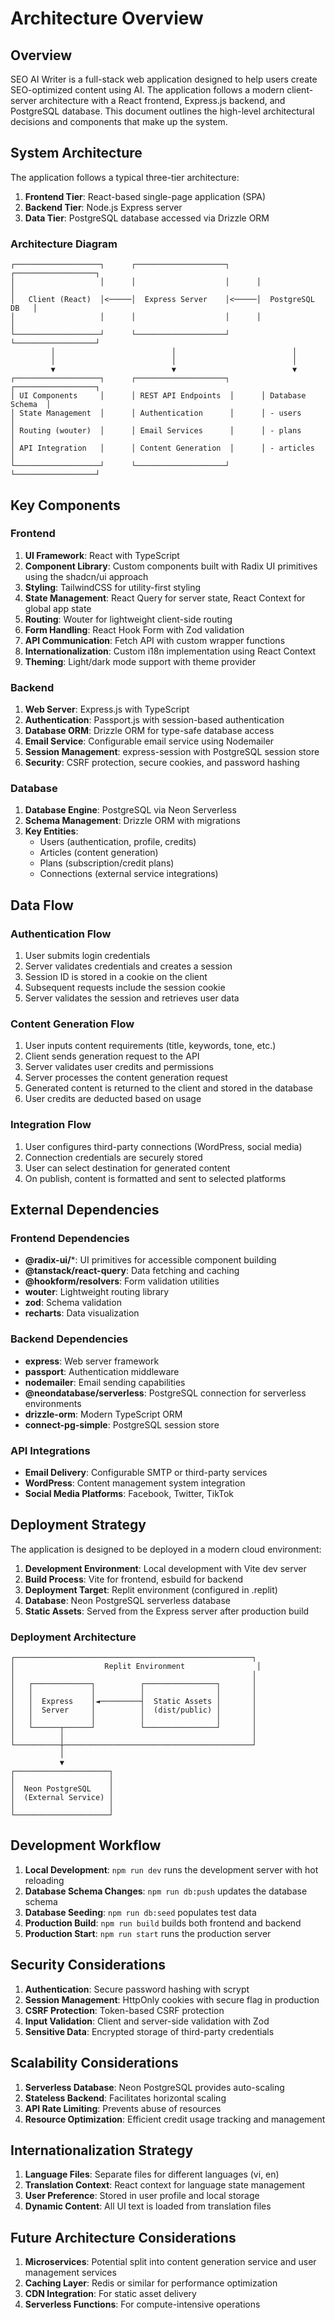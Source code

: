 # Architecture Overview

## Overview

SEO AI Writer is a full-stack web application designed to help users create SEO-optimized content using AI. The application follows a modern client-server architecture with a React frontend, Express.js backend, and PostgreSQL database. This document outlines the high-level architectural decisions and components that make up the system.

## System Architecture

The application follows a typical three-tier architecture:

1. **Frontend Tier**: React-based single-page application (SPA)
2. **Backend Tier**: Node.js Express server 
3. **Data Tier**: PostgreSQL database accessed via Drizzle ORM

### Architecture Diagram

```
┌───────────────────┐      ┌────────────────────┐      ┌──────────────────┐
│                   │      │                    │      │                  │
│   Client (React)  │<─────│  Express Server    │<─────│  PostgreSQL DB   │
│                   │      │                    │      │                  │
└───────────────────┘      └────────────────────┘      └──────────────────┘
         │                          │                          │
         │                          │                          │
         ▼                          ▼                          ▼
┌───────────────────┐      ┌────────────────────┐      ┌──────────────────┐
│ UI Components     │      │ REST API Endpoints  │      │ Database Schema  │
│ State Management  │      │ Authentication      │      │ - users          │
│ Routing (wouter)  │      │ Email Services      │      │ - plans          │
│ API Integration   │      │ Content Generation  │      │ - articles       │
└───────────────────┘      └────────────────────┘      └──────────────────┘
```

## Key Components

### Frontend

1. **UI Framework**: React with TypeScript
2. **Component Library**: Custom components built with Radix UI primitives using the shadcn/ui approach
3. **Styling**: TailwindCSS for utility-first styling
4. **State Management**: React Query for server state, React Context for global app state
5. **Routing**: Wouter for lightweight client-side routing
6. **Form Handling**: React Hook Form with Zod validation
7. **API Communication**: Fetch API with custom wrapper functions
8. **Internationalization**: Custom i18n implementation using React Context
9. **Theming**: Light/dark mode support with theme provider

### Backend

1. **Web Server**: Express.js with TypeScript
2. **Authentication**: Passport.js with session-based authentication
3. **Database ORM**: Drizzle ORM for type-safe database access
4. **Email Service**: Configurable email service using Nodemailer
5. **Session Management**: express-session with PostgreSQL session store
6. **Security**: CSRF protection, secure cookies, and password hashing

### Database

1. **Database Engine**: PostgreSQL via Neon Serverless
2. **Schema Management**: Drizzle ORM with migrations
3. **Key Entities**:
   - Users (authentication, profile, credits)
   - Articles (content generation)
   - Plans (subscription/credit plans)
   - Connections (external service integrations)

## Data Flow

### Authentication Flow

1. User submits login credentials
2. Server validates credentials and creates a session
3. Session ID is stored in a cookie on the client
4. Subsequent requests include the session cookie
5. Server validates the session and retrieves user data

### Content Generation Flow

1. User inputs content requirements (title, keywords, tone, etc.)
2. Client sends generation request to the API
3. Server validates user credits and permissions
4. Server processes the content generation request
5. Generated content is returned to the client and stored in the database
6. User credits are deducted based on usage

### Integration Flow

1. User configures third-party connections (WordPress, social media)
2. Connection credentials are securely stored
3. User can select destination for generated content
4. On publish, content is formatted and sent to selected platforms

## External Dependencies

### Frontend Dependencies

- **@radix-ui/***: UI primitives for accessible component building
- **@tanstack/react-query**: Data fetching and caching
- **@hookform/resolvers**: Form validation utilities
- **wouter**: Lightweight routing library
- **zod**: Schema validation
- **recharts**: Data visualization

### Backend Dependencies

- **express**: Web server framework
- **passport**: Authentication middleware
- **nodemailer**: Email sending capabilities
- **@neondatabase/serverless**: PostgreSQL connection for serverless environments
- **drizzle-orm**: Modern TypeScript ORM
- **connect-pg-simple**: PostgreSQL session store

### API Integrations

- **Email Delivery**: Configurable SMTP or third-party services
- **WordPress**: Content management system integration
- **Social Media Platforms**: Facebook, Twitter, TikTok

## Deployment Strategy

The application is designed to be deployed in a modern cloud environment:

1. **Development Environment**: Local development with Vite dev server
2. **Build Process**: Vite for frontend, esbuild for backend
3. **Deployment Target**: Replit environment (configured in .replit)
4. **Database**: Neon PostgreSQL serverless database
5. **Static Assets**: Served from the Express server after production build

### Deployment Architecture

```
┌─────────────────────────────────────────────────────┐
│                    Replit Environment                │
│                                                     │
│   ┌─────────────┐          ┌────────────────┐       │
│   │             │          │                │       │
│   │  Express    │◄─────────┤  Static Assets │       │
│   │  Server     │          │  (dist/public) │       │
│   │             │          │                │       │
│   └──────┬──────┘          └────────────────┘       │
│          │                                          │
└──────────┼──────────────────────────────────────────┘
           │
           ▼
┌─────────────────────┐
│                     │
│  Neon PostgreSQL    │
│  (External Service) │
│                     │
└─────────────────────┘
```

## Development Workflow

1. **Local Development**: `npm run dev` runs the development server with hot reloading
2. **Database Schema Changes**: `npm run db:push` updates the database schema
3. **Database Seeding**: `npm run db:seed` populates test data
4. **Production Build**: `npm run build` builds both frontend and backend
5. **Production Start**: `npm run start` runs the production server

## Security Considerations

1. **Authentication**: Secure password hashing with scrypt
2. **Session Management**: HttpOnly cookies with secure flag in production
3. **CSRF Protection**: Token-based CSRF protection
4. **Input Validation**: Client and server-side validation with Zod
5. **Sensitive Data**: Encrypted storage of third-party credentials

## Scalability Considerations

1. **Serverless Database**: Neon PostgreSQL provides auto-scaling
2. **Stateless Backend**: Facilitates horizontal scaling
3. **API Rate Limiting**: Prevents abuse of resources
4. **Resource Optimization**: Efficient credit usage tracking and management

## Internationalization Strategy

1. **Language Files**: Separate files for different languages (vi, en)
2. **Translation Context**: React context for language state management
3. **User Preference**: Stored in user profile and local storage
4. **Dynamic Content**: All UI text is loaded from translation files

## Future Architecture Considerations

1. **Microservices**: Potential split into content generation service and user management services
2. **Caching Layer**: Redis or similar for performance optimization
3. **CDN Integration**: For static asset delivery
4. **Serverless Functions**: For compute-intensive operations